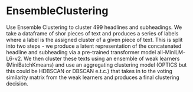 # EnsembleClustering
Use Ensemble Clustering to cluster 499 headlines and subheadings. We take a dataframe of shor pieces of text and produces a series of labels where a label is the assigned cluster of a given piece of text. 
This is split into two steps - we produce a latent representation of the concatenated headline and subheading via a pre-trained transformer model all-MiniLM-L6-v2. 
We then cluster these texts using an ensemble of weak learners (MiniBatchKmeans) and use an aggregating clustering model (OPTICS but this could be HDBSCAN or DBSCAN e.t.c.) 
that takes in to the voting similarity matrix from the weak learners and produces a final clustering decision.
